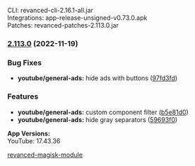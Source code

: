 CLI: revanced-cli-2.16.1-all.jar  
Integrations: app-release-unsigned-v0.73.0.apk  
Patches: revanced-patches-2.113.0.jar  

### [2.113.0](https://github.com/revanced/revanced-patches/compare/v2.112.0...v2.113.0) (2022-11-19)
### Bug Fixes
* **youtube/general-ads:** hide ads with buttons ([97fd3fd](https://github.com/revanced/revanced-patches/commit/97fd3fda79ff4bb2fadd0e6c4aa80b96d71f46da))
### Features
* **youtube/general-ads:** custom component filter ([b5e81d0](https://github.com/revanced/revanced-patches/commit/b5e81d0eaff3ab67a59ccd45eac6bf9414ed1380))
* **youtube/general-ads:** hide gray separators ([59693f0](https://github.com/revanced/revanced-patches/commit/59693f007192c195258cea3a222d7fb94b6385c2))

  
**App Versions:**  
YouTube: 17.43.36  

[revanced-magisk-module](https://github.com/j-hc/revanced-magisk-module)  
